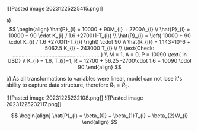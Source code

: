 ![[Pasted image 20231225225415.png]]

a)
$$
\begin{align}
\hat{P}_{i} = 10000 + 90M_{i} + 2700A_{i} \\
\hat{P}_{i} = 10000 + 90  \cdot K_{i} / 1.6 +2700(1-T_{i})  \\
\hat{R}_{i} = \left(  10000 + 90  \cdot K_{i} / 1.6 +2700(1-T_{i}) \right)  \cdot  90 \\
\hat{R_{i}} = 1.143×10^6 + 5062.5 K_{i} - 243000 T_{i} \\ \\
\text{Check: ...........................................................} \\
M = 1, A = 0, P = 10090  \text{ in USD} \\
K_{i} = 1.6, T_{i}=1, R = 12700 + 56.25 -2700\cdot 1.6 = 10090  \cdot  90
\end{align}
$$


b) As all transformations to variables were linear, model can not lose it's ability to capture data structure, therefore $R_{1}= R_{2}$.


![[Pasted image 20231225232108.png]]
![[Pasted image 20231225232117.png]]

$$
\begin{align}
\hat{P}_{i} = \beta_{0} + \beta_{1}T_{i} + \beta_{2}W_{i}
\end{align}
$$